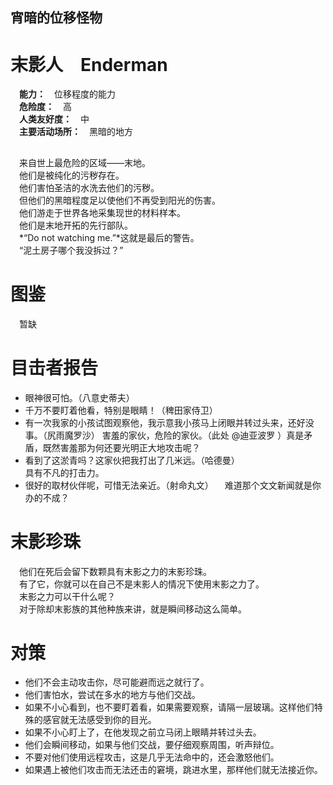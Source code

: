 ## 宵暗的位移怪物 ##
# 末影人　Enderman #
　**能力：**　位移程度的能力</br>
　**危险度：**　高</br>
　**人类友好度：**　中</br>
　**主要活动场所：**　黑暗的地方</br>
##  ##
　来自世上最危险的区域——末地。</br>
　他们是被纯化的污秽存在。</br>
　他们害怕圣洁的水洗去他们的污秽。</br>
　但他们的黑暗程度足以使他们不再受到阳光的伤害。</br>
　他们游走于世界各地采集现世的材料样本。</br>
　他们是末地开拓的先行部队。</br>
　*“Do not watching me.”*这就是最后的警告。</br>
　“泥土房子哪个我没拆过？”</br>

# 图鉴 #
　暂缺

# 目击者报告 #

- 眼神很可怕。（八意史蒂夫）
- 千万不要盯着他看，特别是眼睛！（稗田家侍卫）
- 有一次我家的小孩试图观察他，我示意我小孩马上闭眼并转过头来，还好没事。（尻雨魔罗沙）
害羞的家伙，危险的家伙。（此处 @迪亚波罗 ）真是矛盾，既然害羞那为何还要光明正大地攻击呢？
- 看到了这淤青吗？这家伙把我打出了几米远。（哈德曼）</br>
具有不凡的打击力。
- 很好的取材伙伴呢，可惜无法亲近。（射命丸文）
　难道那个文文新闻就是你办的不成？

# 末影珍珠 #
　他们在死后会留下数颗具有末影之力的末影珍珠。</br>
　有了它，你就可以在自己不是末影人的情况下使用末影之力了。</br>
　末影之力可以干什么呢？</br>
　对于除却末影族的其他种族来讲，就是瞬间移动这么简单。</br>

# 对策 #
- 他们不会主动攻击你，尽可能避而远之就行了。
- 他们害怕水，尝试在多水的地方与他们交战。
- 如果不小心看到，也不要盯着看，如果需要观察，请隔一层玻璃。这样他们特殊的感官就无法感受到你的目光。
- 如果不小心盯上了，在他发现之前立马闭上眼睛并转过头去。
- 他们会瞬间移动，如果与他们交战，要仔细观察周围，听声辩位。
- 不要对他们使用远程攻击，这是几乎无法命中的，还会激怒他们。
- 如果遇上被他们攻击而无法还击的窘境，跳进水里，那样他们就无法接近你。